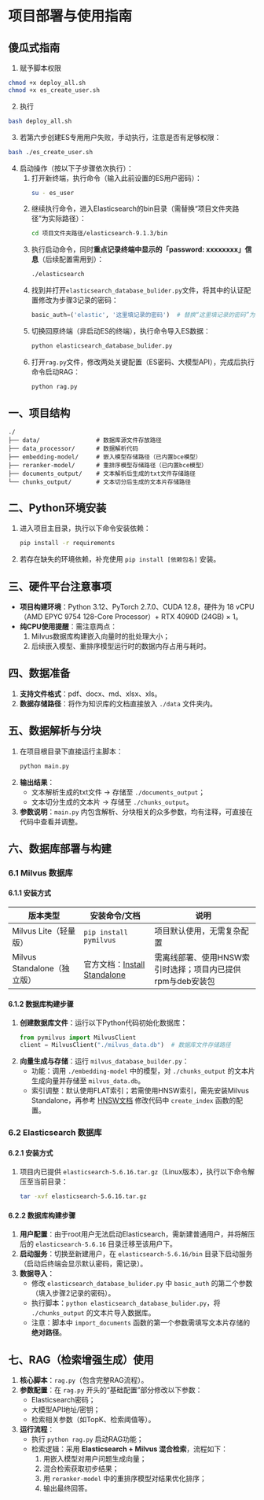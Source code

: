# 项目部署与使用指南

## 傻瓜式指南
1. 赋予脚本权限
```bash
chmod +x deploy_all.sh
chmod +x es_create_user.sh
```

2. 执行
```bash
bash deploy_all.sh
```

3. 若第六步创建ES专用用户失败，手动执行，注意是否有足够权限：
```bash
bash ./es_create_user.sh
```

4. 启动操作（按以下子步骤依次执行）：
   1. 打开新终端，执行命令（输入此前设置的ES用户密码）：
      ```bash
      su - es_user
      ```
   2. 继续执行命令，进入Elasticsearch的bin目录（需替换“项目文件夹路径”为实际路径）：
      ```bash
      cd 项目文件夹路径/elasticsearch-9.1.3/bin
      ```
   3. 执行启动命令，同时**重点记录终端中显示的「password: xxxxxxxx」信息**（后续配置需用到）：
      ```bash
      ./elasticsearch
      ```
   4. 找到并打开`elasticsearch_database_bulider.py`文件，将其中的认证配置修改为步骤3记录的密码：
      ```python
      basic_auth=('elastic', '这里填记录的密码')  # 替换“这里填记录的密码”为实际值
      ```
   5. 切换回原终端（非启动ES的终端），执行命令导入ES数据：
      ```bash
      python elasticsearch_database_bulider.py
      ```
   6. 打开`rag.py`文件，修改两处关键配置（ES密码、大模型API），完成后执行命令启动RAG：
      ```bash
      python rag.py
      ```


## 一、项目结构
```
./
├── data/                # 数据库源文件存放路径
├── data_processor/      # 数据解析代码
├── embedding-model/     # 嵌入模型存储路径（已内置bce模型）
├── reranker-model/      # 重排序模型存储路径（已内置bce模型）
├── documents_output/    # 文本解析后生成的txt文件存储路径
└── chunks_output/       # 文本切分后生成的文本片存储路径
```


## 二、Python环境安装
1. 进入项目主目录，执行以下命令安装依赖：
   ```bash
   pip install -r requirements
   ```
2. 若存在缺失的环境依赖，补充使用 `pip install [依赖包名]` 安装。


## 三、硬件平台注意事项
- **项目构建环境**：Python 3.12、PyTorch 2.7.0、CUDA 12.8，硬件为 18 vCPU（AMD EPYC 9754 128-Core Processor）+ RTX 4090D (24GB) × 1。
- **纯CPU使用提醒**：需注意两点：
  1. Milvus数据库构建嵌入向量时的批处理大小；
  2. 后续嵌入模型、重排序模型运行时的数据内存占用与耗时。


## 四、数据准备
1. **支持文件格式**：pdf、docx、md、xlsx、xls。
2. **数据存储路径**：将作为知识库的文档直接放入 `./data` 文件夹内。


## 五、数据解析与分块
1. 在项目根目录下直接运行主脚本：
   ```bash
   python main.py
   ```
2. **输出结果**：
   - 文本解析生成的txt文件 → 存储至 `./documents_output`；
   - 文本切分生成的文本片 → 存储至 `./chunks_output`。
3. **参数说明**：`main.py` 内包含解析、分块相关的众多参数，均有注释，可直接在代码中查看并调整。


## 六、数据库部署与构建
### 6.1 Milvus 数据库
#### 6.1.1 安装方式
| 版本类型       | 安装命令/文档                                                                 | 说明                                                                 |
|----------------|-----------------------------------------------------------------------------|----------------------------------------------------------------------|
| Milvus Lite（轻量版） | `pip install pymilvus`                                                      | 项目默认使用，无需复杂配置                                           |
| Milvus Standalone（独立版） | 官方文档：[Install Standalone](https://milvus.io/docs/zh/install_standalone-binary.md) | 需离线部署、使用HNSW索引时选择；项目内已提供rpm与deb安装包 |

#### 6.1.2 数据库构建步骤
1. **创建数据库文件**：运行以下Python代码初始化数据库：
   ```python
   from pymilvus import MilvusClient
   client = MilvusClient("./milvus_data.db")  # 数据库文件存储路径
   ```
2. **向量生成与存储**：运行 `milvus_database_builder.py`：
   - 功能：调用 `./embedding-model` 中的模型，对 `./chunks_output` 的文本片生成向量并存储至 `milvus_data.db`。
   - 索引调整：默认使用FLAT索引；若需使用HNSW索引，需先安装Milvus Standalone，再参考 [HNSW文档](https://milvus.io/docs/zh/hnsw.md) 修改代码中 `create_index` 函数的配置。


### 6.2 Elasticsearch 数据库
#### 6.2.1 安装方式
1. 项目内已提供 `elasticsearch-5.6.16.tar.gz`（Linux版本），执行以下命令解压至当前目录：
   ```bash
   tar -xvf elasticsearch-5.6.16.tar.gz
   ```

#### 6.2.2 数据库构建步骤
1. **用户配置**：由于root用户无法启动Elasticsearch，需新建普通用户，并将解压后的 `elasticsearch-5.6.16` 目录迁移至该用户下。
2. **启动服务**：切换至新建用户，在 `elasticsearch-5.6.16/bin` 目录下启动服务（启动后终端会显示默认密码，需记录）。
3. **数据导入**：
   - 修改 `elasticsearch_database_bulider.py` 中 `basic_auth` 的第二个参数（填入步骤2记录的密码）。
   - 执行脚本：`python elasticsearch_database_bulider.py`，将 `./chunks_output` 的文本片导入数据库。
   - 注意：脚本中 `import_documents` 函数的第一个参数需填写文本片存储的**绝对路径**。


## 七、RAG（检索增强生成）使用
1. **核心脚本**：`rag.py`（包含完整RAG流程）。
2. **参数配置**：在 `rag.py` 开头的“基础配置”部分修改以下参数：
   - Elasticsearch密码；
   - 大模型API地址/密钥；
   - 检索相关参数（如TopK、检索阈值等）。
3. **运行流程**：
   - 执行 `python rag.py` 启动RAG功能；
   - 检索逻辑：采用 **Elasticsearch + Milvus 混合检索**，流程如下：
     1. 用嵌入模型对用户问题生成向量；
     2. 混合检索获取初步结果；
     3. 用 `reranker-model` 中的重排序模型对结果优化排序；
     4. 输出最终回答。
